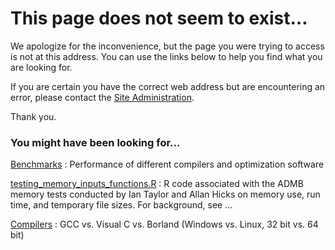 #  This page does not seem to exist…

We apologize for the inconvenience, but the page you were trying to access is not at this address. You can use the links below to help you find what you are looking for.

If you are certain you have the correct web address but are encountering an error, please contact the  [Site Administration][1].

Thank you.

### You might have been looking for…

[Benchmarks][2]
: Performance of different compilers and optimization software

[ testing_memory_inputs_functions.R][4]
: R code associated with the ADMB memory tests conducted by Ian Taylor and Allan Hicks on memory use, run time, and temporary file sizes. For background, see ...

[Compilers][5]
: GCC vs. Visual C vs. Borland (Windows vs. Linux, 32 bit vs. 64 bit)

[1]: http://www.admb-project.org/contact-info
[2]: http://www.admb-project.org/developers/benchmarks
[4]: http://www.admb-project.org/developers/benchmarks/benchmark-tools/testing_memory_inputs_functions.R
[5]: http://www.admb-project.org/developers/benchmarks/compilers
